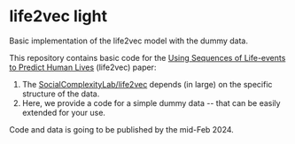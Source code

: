 # life2vec light
Basic implementation of the life2vec model with the dummy data. 

This repository contains basic code for the [Using Sequences of Life-events to Predict Human Lives](https://doi.org/10.21203/rs.3.rs-2975478/v1) (life2vec) paper:
1. The [SocialComplexityLab/life2vec](https://github.com/SocialComplexityLab/life2vec) depends (in large) on the specific structure of the data.
2. Here, we provide a code for a simple dummy data -- that can be easily extended for your use.

Code and data is going to be published by the mid-Feb 2024.


